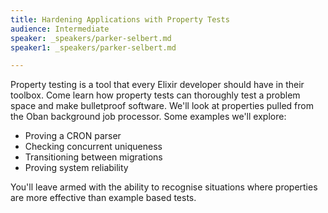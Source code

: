 ```yaml
---
title: Hardening Applications with Property Tests
audience: Intermediate
speaker: _speakers/parker-selbert.md
speaker1: _speakers/parker-selbert.md

---
```

Property testing is a tool that every Elixir developer should have in their toolbox. Come learn how property tests can thoroughly test a problem space and make bulletproof software. We'll look at properties pulled from the Oban background job processor. Some examples we'll explore: 

* Proving a CRON parser 
* Checking concurrent uniqueness 
* Transitioning between migrations 
* Proving system reliability 

You'll leave armed with the ability to recognise situations where properties are more effective than example based tests.